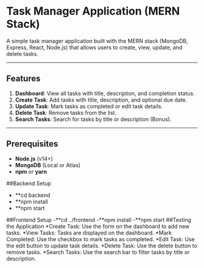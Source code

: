 # Task Manager Application (MERN Stack)

A simple task manager application built with the MERN stack (MongoDB, Express, React, Node.js) that allows users to create, view, update, and delete tasks.

---

## Features
1. **Dashboard**: View all tasks with title, description, and completion status.
2. **Create Task**: Add tasks with title, description, and optional due date.
3. **Update Task**: Mark tasks as completed or edit task details.
4. **Delete Task**: Remove tasks from the list.
5. **Search Tasks**: Search for tasks by title or description (Bonus).

---

## Prerequisites
- **Node.js** (v14+)
- **MongoDB** (Local or Atlas)
- **npm** or **yarn**

##Backend Setup
- **cd backend
- **npm install
- **npm start

##Frontend Setup
-**cd ../frontend
-**npm install
-**npm start
##Testing the Application
*Create Task: Use the form on the dashboard to add new tasks.
*View Tasks: Tasks are displayed on the dashboard.
*Mark Completed: Use the checkbox to mark tasks as completed.
*Edit Task: Use the edit button to update task details.
*Delete Task: Use the delete button to remove tasks.
*Search Tasks: Use the search bar to filter tasks by title or description.
